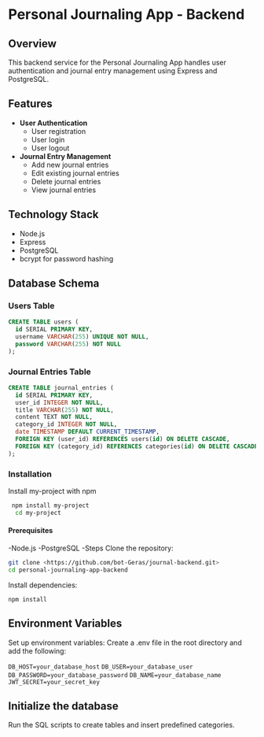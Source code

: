 # Personal Journaling App - Backend

## Overview

This backend service for the Personal Journaling App handles user authentication and journal entry management using Express and PostgreSQL.

## Features

- **User Authentication**
  - User registration
  - User login
  - User logout
- **Journal Entry Management**
  - Add new journal entries
  - Edit existing journal entries
  - Delete journal entries
  - View journal entries

## Technology Stack

- Node.js
- Express
- PostgreSQL
- bcrypt for password hashing

## Database Schema

### Users Table

```sql
CREATE TABLE users (
  id SERIAL PRIMARY KEY,
  username VARCHAR(255) UNIQUE NOT NULL,
  password VARCHAR(255) NOT NULL
); 

```

### Journal Entries Table

```sql
CREATE TABLE journal_entries (
  id SERIAL PRIMARY KEY,
  user_id INTEGER NOT NULL,
  title VARCHAR(255) NOT NULL,
  content TEXT NOT NULL,
  category_id INTEGER NOT NULL,
  date TIMESTAMP DEFAULT CURRENT_TIMESTAMP,
  FOREIGN KEY (user_id) REFERENCES users(id) ON DELETE CASCADE,
  FOREIGN KEY (category_id) REFERENCES categories(id) ON DELETE CASCADE
);
```

### Installation

Install my-project with npm

```bash
 npm install my-project
  cd my-project
```

#### Prerequisites

-Node.js
-PostgreSQL
-Steps
Clone the repository:

```bash
git clone <https://github.com/bot-Geras/journal-backend.git>
cd personal-journaling-app-backend

```

Install dependencies:

`npm install`

## Environment Variables

Set up environment variables:
Create a .env file in the root directory and add the following:

`DB_HOST=your_database_host`
`DB_USER=your_database_user`
`DB_PASSWORD=your_database_password`
`DB_NAME=your_database_name`
`JWT_SECRET=your_secret_key`

## Initialize the database

Run the SQL scripts to create tables and insert predefined categories.
